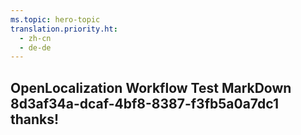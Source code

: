 ```yaml
---
ms.topic: hero-topic
translation.priority.ht: 
  - zh-cn
  - de-de
---
```

## OpenLocalization Workflow Test MarkDown 8d3af34a-dcaf-4bf8-8387-f3fb5a0a7dc1 thanks!
